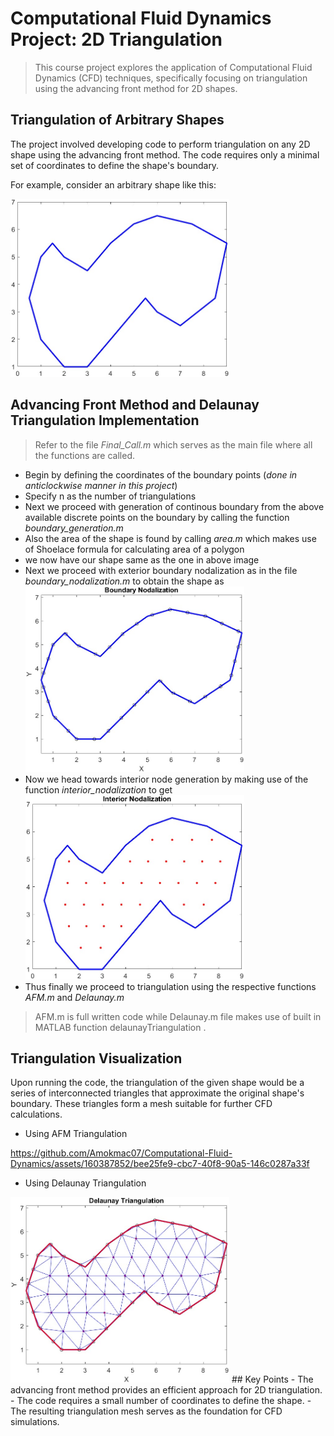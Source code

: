 # Computational Fluid Dynamics Project: 2D Triangulation
 > This course project explores the application of Computational Fluid Dynamics (CFD) techniques, specifically focusing on triangulation using the advancing front method for 2D shapes.

## Triangulation of Arbitrary Shapes
The project involved developing code to perform triangulation on any 2D shape using the advancing front method. The code requires only a minimal set of coordinates to define the shape's boundary.

For example, consider an arbitrary shape like this:

<img src="Pics/shape.jpg" alt="Arbitrary Shape" style="width: 350px;">

## Advancing Front Method and Delaunay Triangulation Implementation 
 >  Refer to the file *Final_Call.m* which serves as the main file where all the functions are called.
- Begin by defining the coordinates of the boundary points (*done in anticlockwise manner in this project*)
- Specify n as the number of triangulations 
- Next we proceed with generation of continous boundary from the above available discrete points on the boundary by calling the function *boundary_generation.m* 
- Also the area of the shape is found by calling *area.m* which makes use of Shoelace formula for calculating area of a polygon
- we now have our shape same as the one in above image
- Next we proceed with exterior boundary nodalization as in the file *boundary_nodalization.m* to obtain the shape as <img src="Pics/pic_1.jpg" alt="Arbitrary Shape" style="width: 350px;">
- Now we head towards interior node generation by making use of the function *interior_nodalization* to get <img src="Pics/pic_2.jpg" alt="Arbitrary Shape" style="width: 350px;">
- Thus finally we proceed to triangulation using the respective functions *AFM.m* and *Delaunay.m* 

> AFM.m is full written code while Delaunay.m file makes use of built in MATLAB function delaunayTriangulation .

## Triangulation Visualization
Upon running the code, the triangulation of the given shape would be a series of interconnected triangles that approximate the original shape's boundary. These triangles form a mesh suitable for further CFD calculations.
- Using AFM Triangulation 
 
 https://github.com/Amokmac07/Computational-Fluid-Dynamics/assets/160387852/bee25fe9-cbc7-40f8-90a5-146c0287a33f
 
- Using Delaunay Triangulation
<img src="Pics/pic_3.jpg" alt="Arbitrary Shape" style="width: 350px;">
## Key Points
- The advancing front method provides an efficient approach for 2D triangulation.
- The code requires a small number of coordinates to define the shape.
- The resulting triangulation mesh serves as the foundation for CFD simulations.
